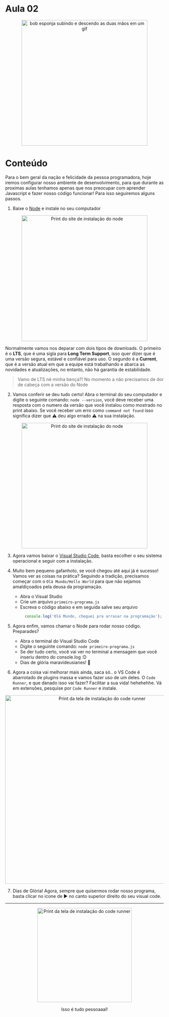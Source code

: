 # Aula 02

<p align="center">
  <img alt="bob esponja subindo e descendo as duas mãos em um gif" src="https://i.pinimg.com/originals/dd/e9/f4/dde9f4828f960227fab41096b82fba1d.gif" width=400 />
</p>

# Conteúdo

Para o bem geral da nação e felicidade da pessoa programadora, hoje iremos configurar nosso ambiente de desenvolvimento, para que durante as proximas aulas tenhamos apenas que nos preocupar com aprender Javascript e fazer nosso código funcionar! Para isso seguiremos alguns passos.

1. Baixe o [Node](https://nodejs.org/en/) e instale no seu computador
  <p align="center">
    <img alt="Print do site de instalação do node" src="https://user-images.githubusercontent.com/7760933/216825981-a27d4a76-f5a2-4da5-bdfd-6946f7fae20b.png" width=400 />
  </p>
  
  Normalmente vamos nos deparar com dois tipos de downloads. O primeiro é o __LTS__, que é uma sigla para __Long Term Support__, isso quer dizer que é uma versão segura, estável e confiável para uso. O segundo é a __Current__, que é a versão atual em que a equipe está trabalhando e abarca as novidades e atualizações, no entanto, não há garantia de estabilidade.

> Vamo de LTS né minha bença?! No momento a não precisamos de dor de cabeça com a versão do Node

  
2. Vamos conferir se deu tudo certo! Abra o terminal do seu computador e digite o seguinte comando: `node --version`, você deve receber uma resposta com o numero da versão que você instalou como mostrado no print abaixo. Se você receber um erro como `command not found` isso significa dizer que ⚠️ deu algo errado ⚠️ na sua instalação.

  <p align="center">
    <img alt="Print do site de instalação do node" src="https://user-images.githubusercontent.com/7760933/216827338-3364a1a9-c92a-4ce6-b88f-1a806175f912.png" width=400 />
  </p>


3. Agora vamos baixar o [Visual Studio Code](https://code.visualstudio.com/download), basta escolher o seu sistema operacional e seguir com a instalação.


4. Muito bem pequeno gafanhoto, se você chegou até aqui já é sucesso! Vamos ver as coisas na prática? Seguindo a tradição, precisamos começar com o `Olá Mundo/Hello World` para que não sejamos amaldiçoados pela deusa da programação. 
    - Abra o Visual Studio 
    - Crie um arquivo `primeiro-programa.js`
    - Escreva o código abaixo e em seguida salve seu arquivo 
      ```javascript
        console.log('Olá Mundo, cheguei pra arrasar na programação');
      ```

5. Agora enfim, vamos chamar o Node para rodar nosso código. Preparades?
    - Abra o terminal do Visual Studio Code
    - Digite o seguinte comando: `node primeiro-programa.js`
    - Se der tudo certo, você vai ver no terminal a mensagem que você inseriu dentro do console.log :D
    - Dias de glória maravideusianes! 🎉
    
6. Agora a coisa vai melhorar mais ainda, saca só.. o VS Code é abarrotado de plugins massa e vamos fazer uso de um deles. O `Code Runner`, e que danado isso vai fazer? Facilitar a sua vida! hehehehhe. Vá em extensões, pesquise por `Code Runner` e instale. 

  <p align="center">
    <img alt="Print da tela de instalação do code runner" src="https://user-images.githubusercontent.com/7760933/216828456-9eebad67-3388-4543-bea4-4fa4bf0bd04f.png" width=600 />
  </p>

7. Dias de Glória! Agora, sempre que quisermos rodar nosso programa, basta clicar no icone de ▶️ no canto superior direito do seu visual code.

---

 <p align="center">
    <img alt="Print da tela de instalação do code runner" src="https://media.tenor.com/mdOPy_Efn9cAAAAC/spongebob-bye-bye.gif" width=300 />
  </p>
 <p align="center">Isso é tudo pessoaaal!</p>
  

